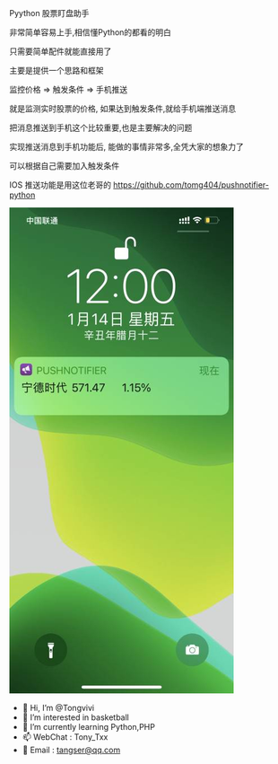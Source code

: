 Pyython 股票盯盘助手

非常简单容易上手,相信懂Python的都看的明白

只需要简单配件就能直接用了

主要是提供一个思路和框架

监控价格 => 触发条件 => 手机推送

就是监测实时股票的价格, 如果达到触发条件,就给手机端推送消息

把消息推送到手机这个比较重要,也是主要解决的问题

实现推送消息到手机功能后, 能做的事情非常多,全凭大家的想象力了

可以根据自己需要加入触发条件

IOS 推送功能是用这位老哥的
https://github.com/tomg404/pushnotifier-python

![Alt text](img.jpg?raw=true "Title")

- 👋 Hi, I’m @Tongvivi
- 👀 I’m interested in basketball
- 🌱 I’m currently learning Python,PHP
- 📫 WebChat : Tony_Txx
- 📩 Email : tangser@qq.com

<!---
Tongvivi/Tongvivi is a ✨ special ✨ repository because its `README.md` (this file) appears on your GitHub profile.
You can click the Preview link to take a look at your changes.
--->

